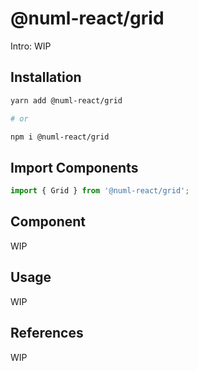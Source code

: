 # @numl-react/grid

Intro: WIP

## Installation

```sh
yarn add @numl-react/grid

# or

npm i @numl-react/grid
```

## Import Components

```jsx
import { Grid } from '@numl-react/grid';
```

## Component

WIP

## Usage

WIP

## References

WIP
